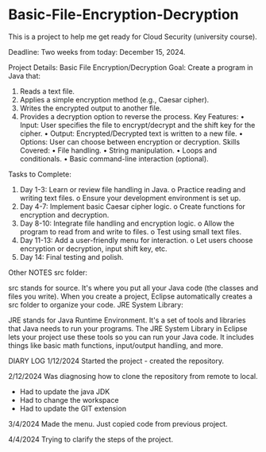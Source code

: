 # Basic-File-Encryption-Decryption
This is a project to help me get ready for Cloud Security (university course). 

Deadline: Two weeks from today: December 15, 2024.

Project Details: Basic File Encryption/Decryption
Goal:
Create a program in Java that:
1.	Reads a text file.
2.	Applies a simple encryption method (e.g., Caesar cipher).
3.	Writes the encrypted output to another file.
4.	Provides a decryption option to reverse the process.
Key Features:
•	Input: User specifies the file to encrypt/decrypt and the shift key for the cipher.
•	Output: Encrypted/Decrypted text is written to a new file.
•	Options: User can choose between encryption or decryption.
Skills Covered:
•	File handling.
•	String manipulation.
•	Loops and conditionals.
•	Basic command-line interaction (optional).

Tasks to Complete:
1.	Day 1-3: Learn or review file handling in Java.
o	Practice reading and writing text files.
o	Ensure your development environment is set up.
2.	Day 4-7: Implement basic Caesar cipher logic.
o	Create functions for encryption and decryption.
3.	Day 8-10: Integrate file handling and encryption logic.
o	Allow the program to read from and write to files.
o	Test using small text files.
4.	Day 11-13: Add a user-friendly menu for interaction.
o	Let users choose encryption or decryption, input shift key, etc.
5.	Day 14: Final testing and polish.



Other NOTES
src folder:

src stands for source. It's where you put all your Java code (the classes and files you write). When you create a project, Eclipse automatically creates a src folder to organize your code.
JRE System Library:

JRE stands for Java Runtime Environment. It's a set of tools and libraries that Java needs to run your programs. The JRE System Library in Eclipse lets your project use these tools so you can run your Java code. It includes things like basic math functions, input/output handling, and more.


DIARY LOG
1/12/2024
Started the project - created the repository.

2/12/2024
Was diagnosing how to clone the repository from remote to local.
- Had to update the java JDK
- Had to change the workspace
- Had to update the GIT extension

3/4/2024
Made the menu. Just copied code from previous project.

4/4/2024
Trying to clarify the steps of the project.
